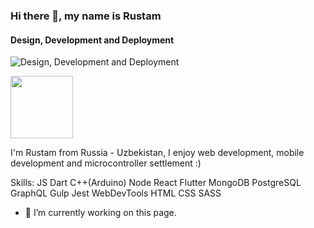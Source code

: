 ### Hi there 👋, my name is Rustam
#### Design, Development and Deployment
![Design, Development and Deployment]()

<img src="https://scontent.ftas2-2.fna.fbcdn.net/v/t1.0-9/86730448_10159251599848356_9150712043588812800_n.jpg?_nc_cat=102&ccb=2&_nc_sid=e3f864&_nc_ohc=uVwn5GyckkMAX8fHPy-&_nc_ht=scontent.ftas2-2.fna&oh=b5c24f3276ab6e78d3d8fe32c9a2b373&oe=601298AE" style="height:100px;">

<div style="background-image: url(" src="https://scontent.ftas2-2.fna.fbcdn.net/v/t1.0-9/86730448_10159251599848356_9150712043588812800_n.jpg?_nc_cat=102&ccb=2&_nc_sid=e3f864&_nc_ohc=uVwn5GyckkMAX8fHPy-&_nc_ht=scontent.ftas2-2.fna&oh=b5c24f3276ab6e78d3d8fe32c9a2b373&oe=601298AE");height:100px;width:100%;background-size: cover;background-repeat: no-repeat;">

I'm Rustam from Russia - Uzbekistan, I enjoy web development, mobile development and microcontroller settlement :)

Skills: JS Dart C++(Arduino) Node React Flutter MongoDB PostgreSQL GraphQL Gulp Jest WebDevTools HTML CSS SASS

- 🔭 I’m currently working on this page. 
